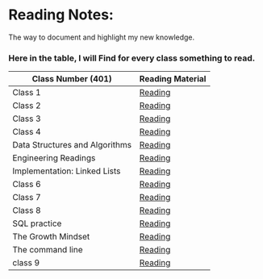 # Reading Notes:

The way to document and highlight my new knowledge. 
### Here in the table, I will Find for every class something to read.

| Class Number (401) | Reading Material |
| ------------ | ---------------- | 
|  Class 1   | [Reading](class1.md) | 
|  Class 2   | [Reading](class2.md) |
|  Class 3   | [Reading](class3.md) | 
|  Class 4   | [Reading](class4.md) |  
|  Data Structures and Algorithms  | [Reading](Data%20Structures%20and%20Algorithms.md) | 
|  Engineering Readings  | [Reading](Engineering%20Readings.md) | 
|  Implementation: Linked Lists   | [Reading](Implementation%3A%20Linked%20Lists.md) | 
|  Class 6   | [Reading](class6.md) |
|  Class 7   | [Reading](class7.md) |
|  Class 8   | [Reading](class8.md) |
|  SQL practice   | [Reading](SQLPractice.md) |
|  The Growth Mindset   | [Reading](The%20Growth%20Mindset.md) |
|  The command line   | [Reading](The_Command_Line.md) |
|  class 9   | [Reading](class9.md) |